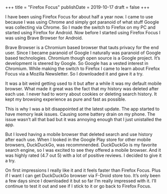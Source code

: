 +++
title = "Firefox Focus"
publishDate = 2019-10-17
draft = false
+++

I have been using Firefox Focus for about half a year now. I came to use because I was using Chrome and simply got paranoid of what stuff Google was collecting via Chrome. So I made the switch to Firefox on my PC and started using Firefox for Android. Now before I started using Firefox Focus I was using Brave Browser for Android.

Brave Browser is a Chromium based browser that tauts privacy for the end user. Since I became paranoid of Google I naturally was paranoid of Google based technologies. Chromium though open source is a Google project. It’s development is steered by Google. So Google has a vested interest in Chromium. While making the switch to Firefox I came to learn about Firefox Focus via a Mozilla Newsletter. So I downloaded it and gave it a try.

It was a bit weird getting used to it but after a while it was my default mobile browser. What made it great was the fact that my history was deleted after each use. I never had to worry about cookies or deleting search history. It kept my browsing experience as pure and fast as possible.

This is why I was a bit disappointed at the latest update. The app started to have memory leak issues. Causing some battery drain on my phone. The issue wasn’t all that bad but it was annoying enough that I just unistalled the app.

But I loved having a mobile browser that deleted search and use history after each use. When I looked in the Google Play store for other mobile browsers, DuckDuckGo, was recommnended. DuckDuckGo is my favorite search engine, so I was excited to see they offered a mobile browser. And it was highly rated (4.7 out 5) with a lot of positive reviews. I decided to give it a try.

On first impressions I really like it and it feels faster than Firefox Focus. Plus if I want I can get DuckDuckGo browser via F-Droid store too. It’s only been a few days since I downloaded it but so far I’m really impressed with it. I’ll continue to test it out and see if I stick to it or go back to Firefox Focus.
